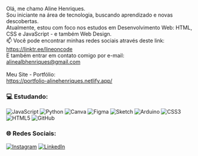 Olá, me chamo Aline Henriques.<br>Sou iniciante na área de tecnologia, buscando aprendizado e novas descobertas.<br>Atualmente, estou com foco nos estudos em Desenvolvimento Web: HTML, CSS e JavaScript - e também Web Design.<br>📫 Você pode encontrar minhas redes sociais através deste link: https://linktr.ee/lineoncode<br>E também entrar em contato comigo por e-mail: alinealbhenriques@gmail.com<br><br>Meu Site - Portfólio:<br>https://portfolio-alinehenriques.netlify.app/

### 💻 Estudando:
![JavaScript](https://img.shields.io/badge/javascript-%23323330.svg?style=for-the-badge&logo=javascript&logoColor=%23F7DF1E) ![Python](https://img.shields.io/badge/python-3670A0?style=for-the-badge&logo=python&logoColor=ffdd54) ![Canva](https://img.shields.io/badge/Canva-%2300C4CC.svg?style=for-the-badge&logo=Canva&logoColor=white) ![Figma](https://img.shields.io/badge/figma-%23F24E1E.svg?style=for-the-badge&logo=figma&logoColor=white) ![Sketch](https://img.shields.io/badge/Sketch-FFB387?style=for-the-badge&logo=sketch&logoColor=black) ![Arduino](https://img.shields.io/badge/-Arduino-00979D?style=for-the-badge&logo=Arduino&logoColor=white) ![CSS3](https://img.shields.io/badge/css3-%231572B6.svg?style=for-the-badge&logo=css3&logoColor=white) ![HTML5](https://img.shields.io/badge/html5-%23E34F26.svg?style=for-the-badge&logo=html5&logoColor=white) ![GitHub](https://img.shields.io/badge/github-%23121011.svg?style=for-the-badge&logo=github&logoColor=white)

### 🌐 Redes Sociais:
[![Instagram](https://img.shields.io/badge/Instagram-%23E4405F.svg?logo=Instagram&logoColor=white)](https://instagram.com/lineoncode) [![LinkedIn](https://img.shields.io/badge/LinkedIn-%230077B5.svg?logo=linkedin&logoColor=white)](https://linkedin.com/in/aline-henriques) 